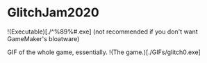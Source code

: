 # GlitchJam2020

!(Executable)[./^%89%#.exe] (not recommended if you don't want GameMaker's bloatware)

GIF of the whole game, essentially.
!(The game.)[./GIFs/glitch0.exe]
